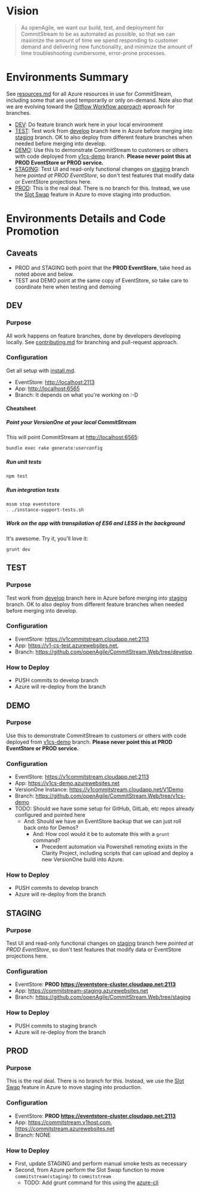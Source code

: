 # Vision

> As openAgile, we want our build, test, and deployment for CommitStream to be as automated as possible, so that we can maximize the amount of time we spend responding to customer demand and delivering new functionality, and minimize the amount of time troubleshooting cumbersome, error-prone processes.

# Environments Summary

See [resources.md](resources.md) for all Azure resources in use for CommitStream, including some that are used temporarily or only on-demand. Note also that we are evolving toward the [Gitflow Workflow approach](https://www.atlassian.com/git/tutorials/comparing-workflows/gitflow-workflow) approach for branches.

* [DEV](http://localhost:6565): Do feature branch work here in your local environment
* [TEST](https://v1-cs-test.azurewebsites.net): Test work from [develop](https://github.com/openAgile/CommitStream.Web/tree/develop) branch here in Azure before merging into [staging](https://github.com/openAgile/CommitStream.Web/tree/staging) branch. OK to also deploy from different feature branches when needed before merging into develop.
* [DEMO](https://v1cs-demo.azurewebsites.net): Use this to demonstrate CommitStream to customers or others with code deployed from [v1cs-demo](https://github.com/openAgile/CommitStream.Web/tree/v1cs-demo) branch. **Please never point this at PROD EventStore or PROD service.**
* [STAGING](https://commitstream-staging.azurewebsites.net): Test UI and read-only functional changes on [staging](https://github.com/openAgile/CommitStream.Web/tree/staging) branch here *pointed at PROD EventStore*, so don't test features that modify data or EventStore projections here.
* [PROD](https://commitstream.v1host.com): This is the real deal. There is no branch for this. Instead, we use the [Slot Swap](https://azure.microsoft.com/en-us/documentation/articles/web-sites-staged-publishing/) feature in Azure to move staging into production.

# Environments Details and Code Promotion

## Caveats

* PROD and STAGING both point that the **PROD EventStore**, take heed as noted above and below.
* TEST and DEMO point at the same copy of EventStore, so take care to coordinate here when testing and demoing

## DEV

### Purpose

All work happens on feature branches, done by developers developing locally. See [contributing.md](contributing.md) for branching and pull-request approach. 

### Configuration

Get all setup with [install.md](install.md).

* EventStore: [http://localhost:2113](http://localhost:2113)
* App: [http://localhost:6565](http://localhost:2113)
* Branch: It depends on what you're working on :-D

#### Cheatsheet

##### Point your VersionOne at your local CommitStream

This will point CommitStream at [http://localhost:6565](http://localhost:2113):

```bash
bundle exec rake generate:userconfig
```

##### Run unit tests

```bash
npm test
```

##### Run integration tests

```bash
mssm stop eventstore
. ./instance-support-tests.sh
```

##### Work on the app with transpilation of ES6 and LESS in the background

It's awesome. Try it, you'll love it:

```
grunt dev
```

## TEST

### Purpose

Test work from [develop](https://github.com/openAgile/CommitStream.Web/tree/develop) branch here in Azure before merging into [staging](https://github.com/openAgile/CommitStream.Web/tree/staging) branch. OK to also deploy from different feature branches when needed before merging into develop.

### Configuration

* EventStore: https://v1commitstream.cloudapp.net:2113
* App: https://v1-cs-test.azurewebsites.net, 
* Branch: https://github.com/openAgile/CommitStream.Web/tree/develop

### How to Deploy

* PUSH commits to develop branch
* Azure will re-deploy from the branch

## DEMO

### Purpose

Use this to demonstrate CommitStream to customers or others with code deployed from [v1cs-demo](https://github.com/openAgile/CommitStream.Web/tree/v1cs-demo) branch. **Please never point this at PROD EventStore or PROD service.**

### Configuration

* EventStore: https://v1commitstream.cloudapp.net:2113
* App: https://v1cs-demo.azurewebsites.net
* VersionOne Instance: https://v1commitstream.cloudapp.net/V1Demo
* Branch: https://github.com/openAgile/CommitStream.Web/tree/v1cs-demo
* TODO: Should we have some setup for GitHub, GitLab, etc repos already configured and pointed here
  * And: Should we have an EventStore backup that we can just roll back onto for Demos?
    * And: How cool would it be to automate this with a `grunt` command?
      * Precedent automation via Powershell remoting exists in the Clarity Project, including scripts that can upload and deploy a new VersionOne build into Azure.

### How to Deploy

* PUSH commits to develop branch
* Azure will re-deploy from the branch

## STAGING

### Purpose

Test UI and read-only functional changes on [staging](https://github.com/openAgile/CommitStream.Web/tree/staging) branch here *pointed at PROD EventStore*, so don't test features that modify data or EventStore projections here.


### Configuration

* EventStore: **PROD https://eventstore-cluster.cloudapp.net:2113**
* App: https://commitstream-staging.azurewebsites.net
* Branch: https://github.com/openAgile/CommitStream.Web/tree/staging

### How to Deploy

* PUSH commits to staging branch
* Azure will re-deploy from the branch

## PROD

### Purpose

This is the real deal. There is no branch for this. Instead, we use the [Slot Swap](https://azure.microsoft.com/en-us/documentation/articles/web-sites-staged-publishing/) feature in Azure to move staging into production.


### Configuration

* EventStore: **PROD https://eventstore-cluster.cloudapp.net:2113**
* App: https://commitstream.v1host.com, https://commitstream.azurewebsites.net
* Branch: NONE

### How to Deploy

* First, update STAGING and perform manual smoke tests as necessary
* Second, from Azure perform the Slot Swap function to move `commitstream(staging)` to `commitstream`
  * TODO: Add grunt command for this using the [azure-cli](https://www.npmjs.com/package/azure-cli)
